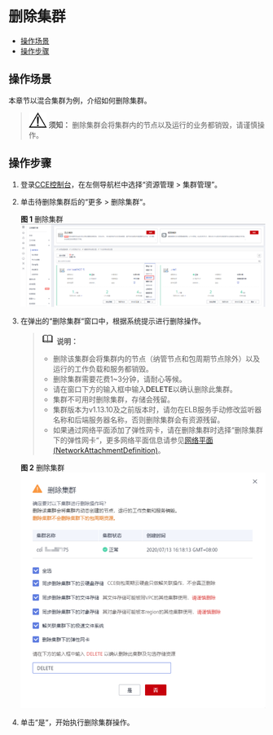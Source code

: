 # 删除集群<a name="cce_01_0212"></a>

-   [操作场景](#section388994920203)
-   [操作步骤](#section66361189212)

## 操作场景<a name="section388994920203"></a>

本章节以混合集群为例，介绍如何删除集群。

>![](public_sys-resources/icon-notice.gif) **须知：** 
>删除集群会将集群内的节点以及运行的业务都销毁，请谨慎操作。

## 操作步骤<a name="section66361189212"></a>

1.  登录[CCE控制台](https://console.huaweicloud.com/cce2.0/?utm_source=helpcenter)，在左侧导航栏中选择“资源管理 \> 集群管理”。
2.  单击待删除集群后的“更多 \> 删除集群“。

    **图 1**  删除集群<a name="fig186311824124115"></a>  
    ![](figures/删除集群.png "删除集群")

3.  在弹出的“删除集群“窗口中，根据系统提示进行删除操作。

    >![](public_sys-resources/icon-note.gif) **说明：** 
    >-   删除该集群会将集群内的节点（纳管节点和包周期节点除外）以及运行的工作负载和服务都销毁。
    >-   删除集群需要花费1\~3分钟，请耐心等候。
    >-   请在窗口下方的输入框中输入**DELETE**以确认删除此集群。
    >-   集群不可用时删除集群，存储会残留。
    >-   集群版本为v1.13.10及之前版本时，请勿在ELB服务手动修改监听器名称和后端服务器名称，否则删除集群会有资源残留。
    >-   如果通过网络平面添加了弹性网卡，请在删除集群时选择“删除集群下的弹性网卡“，更多网络平面信息请参见[网络平面\(NetworkAttachmentDefinition\)](网络平面(NetworkAttachmentDefinition).md)。

    **图 2**  删除集群<a name="fig3823119131311"></a>  
    ![](figures/删除集群-3.png "删除集群-3")

4.  单击“是“，开始执行删除集群操作。

